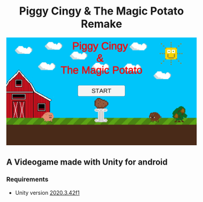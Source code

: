 <h1 align="center">Piggy Cingy & The Magic Potato Remake</h1>

<div align="center">
  <img src="app.jpg" />
</div>

<h2>A Videogame made with Unity for android</h2>

<h3>Requirements</h3>
<ul>
  <li>Unity version <a href="unityhub://2020.3.42f1/7ade1201f527">2020.3.42f1</a></li>
</ul>
